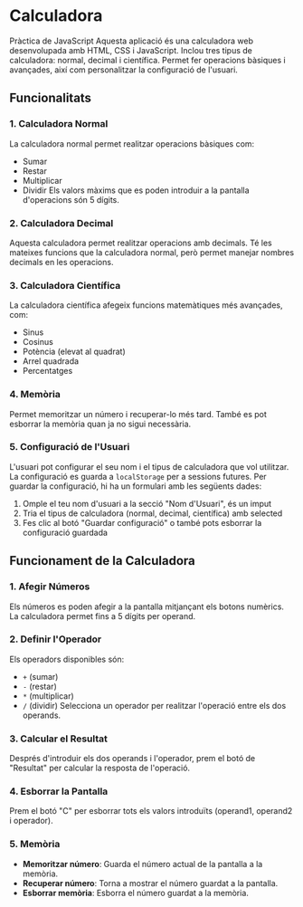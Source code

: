# Calculadora
Pràctica de JavaScript
Aquesta aplicació és una calculadora web desenvolupada amb HTML, CSS i JavaScript. Inclou tres tipus de calculadora: normal, decimal i científica. Permet fer operacions bàsiques i avançades, així com personalitzar la configuració de l'usuari.

## Funcionalitats
### 1. Calculadora Normal
La calculadora normal permet realitzar operacions bàsiques com:
- Sumar
- Restar
- Multiplicar
- Dividir
Els valors màxims que es poden introduir a la pantalla d'operacions són 5 dígits.

### 2. Calculadora Decimal
Aquesta calculadora permet realitzar operacions amb decimals. Té les mateixes funcions que la calculadora normal, però permet manejar nombres decimals en les operacions.

### 3. Calculadora Científica
La calculadora científica afegeix funcions matemàtiques més avançades, com:
- Sinus
- Cosinus
- Potència (elevat al quadrat)
- Arrel quadrada
- Percentatges

### 4. Memòria
Permet memoritzar un número i recuperar-lo més tard. També es pot esborrar la memòria quan ja no sigui necessària.

### 5. Configuració de l'Usuari
L'usuari pot configurar el seu nom i el tipus de calculadora que vol utilitzar. La configuració es guarda a `localStorage` per a sessions futures.
Per guardar la configuració, hi ha un formulari amb les següents dades:
1. Omple el teu nom d'usuari a la secció "Nom d'Usuari", és un imput
2. Tria el tipus de calculadora (normal, decimal, científica) amb selected
3. Fes clic al botó "Guardar configuració" o també pots esborrar la configuració guardada

## Funcionament de la Calculadora

### 1. Afegir Números
Els números es poden afegir a la pantalla mitjançant els botons numèrics. La calculadora permet fins a 5 dígits per operand.
### 2. Definir l'Operador
Els operadors disponibles són:
- `+` (sumar)
- `-` (restar)
- `*` (multiplicar)
- `/` (dividir)
Selecciona un operador per realitzar l'operació entre els dos operands.

### 3. Calcular el Resultat
Després d'introduir els dos operands i l'operador, prem el botó de "Resultat" per calcular la resposta de l'operació.

### 4. Esborrar la Pantalla
Prem el botó "C" per esborrar tots els valors introduïts (operand1, operand2 i operador).

### 5. Memòria
- **Memoritzar número**: Guarda el número actual de la pantalla a la memòria.
- **Recuperar número**: Torna a mostrar el número guardat a la pantalla.
- **Esborrar memòria**: Esborra el número guardat a la memòria.
